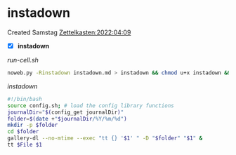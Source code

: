 # instadown
Created Samstag [Zettelkasten:2022:04:09]()

- [X] **instadown**

*run-cell.sh*
```bash
noweb.py -Rinstadown instadown.md > instadown && chmod u+x instadown && echo 'fertig'
```



*instadown*
```bash
#!/bin/bash
source config.sh; # load the config library functions
journalDir="$(config_get journalDir)"
folder=$(date +"$journalDir/%Y/%m/%d")
mkdir -p $folder
cd $folder
gallery-dl --no-mtime --exec "tt {} '$1' " -D "$folder" "$1" &
tt $File $1
```

